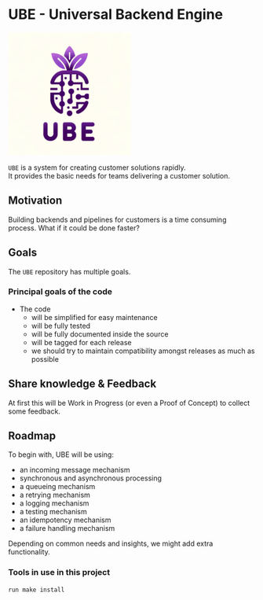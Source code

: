 # UBE - Universal Backend Engine

<img src="ube.png" alt="drawing" width="250"/>

`UBE` is a system for creating customer solutions rapidly.  
It provides the basic needs for teams delivering a customer solution.

## Motivation

Building backends and pipelines for customers is a time consuming process. What if it could be done faster?

## Goals

The `UBE` repository has multiple goals.

### Principal goals of the code

- The code
  - will be simplified for easy maintenance
  - will be fully tested
  - will be fully documented inside the source
  - will be tagged for each release
  - we should try to maintain compatibility amongst releases as much as possible

## Share knowledge & Feedback

At first this will be Work in Progress (or even a Proof of Concept) to collect some feedback.

## Roadmap

To begin with, UBE will be using:
- an incoming message mechanism
- synchronous and asynchronous processing
- a queueing mechanism
- a retrying mechanism
- a logging mechanism
- a testing mechanism
- an idempotency mechanism
- a failure handling mechanism

Depending on common needs and insights, we might add extra functionality.

### Tools in use in this project

    run make install
